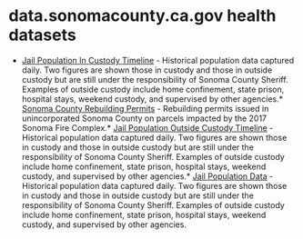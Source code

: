 # data.sonomacounty.ca.gov health datasets
* [Jail Population In Custody Timeline](https://data.sonomacounty.ca.gov/d/f7yn-zauj) - Historical population data captured daily. Two figures are shown those in custody and those in outside custody but are still under the responsibility of Sonoma County Sheriff. Examples of outside custody include home confinement, state prison, hospital stays, weekend custody, and supervised by other agencies.* [Sonoma County Rebuilding Permits](https://data.sonomacounty.ca.gov/d/652y-5ihx) - Rebuilding permits issued in unincorporated Sonoma County on parcels impacted by the 2017 Sonoma Fire Complex.* [Jail Population Outside Custody Timeline](https://data.sonomacounty.ca.gov/d/p7hf-xdip) - Historical population data captured daily. Two figures are shown those in custody and those in outside custody but are still under the responsibility of Sonoma County Sheriff. Examples of outside custody include home confinement, state prison, hospital stays, weekend custody, and supervised by other agencies.* [Jail Population Data](https://data.sonomacounty.ca.gov/d/gemb-q4p5) - Historical population data captured daily. Two figures are shown those in custody and those in outside custody but are still under the responsibility of Sonoma County Sheriff. Examples of outside custody include home confinement, state prison, hospital stays, weekend custody, and supervised by other agencies.